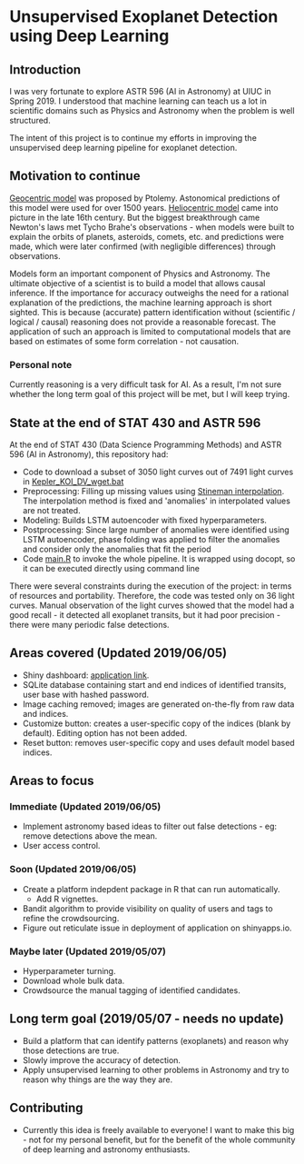 # Unsupervised Exoplanet Detection using Deep Learning

## Introduction

I was very fortunate to explore ASTR 596 (AI in Astronomy) at UIUC in Spring 2019. I understood that machine learning can teach us a lot in scientific domains such as Physics and Astronomy when the problem is well structured.

The intent of this project is to continue my efforts in improving the unsupervised deep learning pipeline for exoplanet detection.

## Motivation to continue

[Geocentric model](https://en.wikipedia.org/wiki/Geocentric_model) was proposed by Ptolemy. Astonomical predictions of this model were used for over 1500 years. [Heliocentric model](https://en.wikipedia.org/wiki/Heliocentrism) came into picture in the late 16th century. But the biggest breakthrough came Newton's laws met Tycho Brahe's observations - when models were built to explain the orbits of planets, asteroids, comets, etc. and predictions were made, which were later confirmed (with negligible differences) through observations.

Models form an important component of Physics and Astronomy. The ultimate objective of a scientist is to build a model that allows causal inference. If the importance for accuracy outweighs the need for a rational explanation of the predictions, the machine learning approach is short sighted. This is because (accurate) pattern identification without (scientific / logical / causal) reasoning does not provide a reasonable forecast. The application of such an approach is limited to computational models that are based on estimates of some form correlation - not causation.

### Personal note

Currently reasoning is a very difficult task for AI. As a result, I'm not sure whether the long term goal of this project will be met, but I will keep trying.

## State at the end of STAT 430 and ASTR 596

At the end of STAT 430 (Data Science Programming Methods) and ASTR 596 (AI in Astronomy), this repository had:

- Code to download a subset of 3050 light curves out of 7491 light curves in [Kepler_KOI_DV_wget.bat](https://exoplanetarchive.ipac.caltech.edu/bulk_data_download/Kepler_KOI_DV_wget.bat)
- Preprocessing: Filling up missing values using [Stineman interpolation](https://cran.r-project.org/web/packages/stinepack/stinepack.pdf). The interpolation method is fixed and 'anomalies' in interpolated values are not treated.
- Modeling: Builds LSTM autoencoder with fixed hyperparameters.
- Postprocessing: Since large number of anomalies were identified using LSTM autoencoder, phase folding was applied to filter the anomalies and consider only the anomalies that fit the period
- Code [main.R](main.R) to invoke the whole pipeline. It is wrapped using docopt, so it can be executed directly using command line

There were several constraints during the execution of the project: in terms of resources and portability. Therefore, the code was tested only on 36 light curves. Manual observation of the light curves showed that the model had a good recall - it detected all exoplanet transits, but it had poor precision - there were many periodic false detections.

## Areas covered (Updated 2019/06/05)

- Shiny dashboard: [application link](https://snaveenmathew.shinyapps.io/unsupervised_exoplanet/).
- SQLite database containing start and end indices of identified transits, user base with hashed password.
- Image caching removed; images are generated on-the-fly from raw data and indices.
- Customize button: creates a user-specific copy of the indices (blank by default). Editing option has not been added.
- Reset button: removes user-specific copy and uses default model based indices.


## Areas to focus

### Immediate (Updated 2019/06/05)

- Implement astronomy based ideas to filter out false detections - eg: remove detections above the mean.
- User access control.

### Soon (Updated 2019/06/05)

- Create a platform indepdent package in R that can run automatically.
    - Add R vignettes.
- Bandit algorithm to provide visibility on quality of users and tags to refine the crowdsourcing.
- Figure out reticulate issue in deployment of application on shinyapps.io.

### Maybe later (Updated 2019/05/07)

- Hyperparameter turning.
- Download whole bulk data.
- Crowdsource the manual tagging of identified candidates.

## Long term goal (2019/05/07 - needs no update)

- Build a platform that can identify patterns (exoplanets) and reason why those detections are true.
- Slowly improve the accuracy of detection.
- Apply unsupervised learning to other problems in Astronomy and try to reason why things are the way they are.

## Contributing

- Currently this idea is freely available to everyone! I want to make this big - not for my personal benefit, but for the benefit of the whole community of deep learning and astronomy enthusiasts.